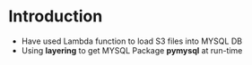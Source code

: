 # Introduction

 - Have used Lambda function to load S3 files into MYSQL DB
 - Using **layering** to get MYSQL Package **pymysql** at run-time
 
